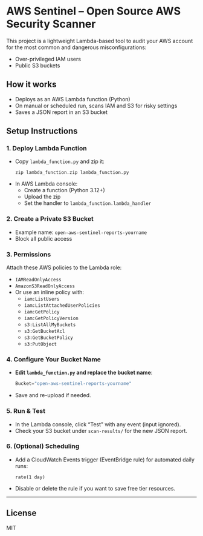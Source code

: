 # AWS Sentinel – Open Source AWS Security Scanner

This project is a lightweight Lambda-based tool to audit your AWS account for the most common and dangerous misconfigurations:
- Over-privileged IAM users
- Public S3 buckets

## How it works

- Deploys as an AWS Lambda function (Python)
- On manual or scheduled run, scans IAM and S3 for risky settings
- Saves a JSON report in an S3 bucket

## Setup Instructions

### 1. Deploy Lambda Function

- Copy `lambda_function.py` and zip it:
    ```
    zip lambda_function.zip lambda_function.py
    ```
- In AWS Lambda console:
    - Create a function (Python 3.12+)
    - Upload the zip
    - Set the handler to `lambda_function.lambda_handler`

### 2. Create a Private S3 Bucket

- Example name: `open-aws-sentinel-reports-yourname`
- Block all public access

### 3. Permissions

Attach these AWS policies to the Lambda role:
- `IAMReadOnlyAccess`
- `AmazonS3ReadOnlyAccess`
- Or use an inline policy with:
    - `iam:ListUsers`
    - `iam:ListAttachedUserPolicies`
    - `iam:GetPolicy`
    - `iam:GetPolicyVersion`
    - `s3:ListAllMyBuckets`
    - `s3:GetBucketAcl`
    - `s3:GetBucketPolicy`
    - `s3:PutObject`

### 4. Configure Your Bucket Name

- **Edit `lambda_function.py` and replace the bucket name**:
    ```python
    Bucket="open-aws-sentinel-reports-yourname"
    ```
- Save and re-upload if needed.

### 5. Run & Test

- In the Lambda console, click “Test” with any event (input ignored).
- Check your S3 bucket under `scan-results/` for the new JSON report.

### 6. (Optional) Scheduling

- Add a CloudWatch Events trigger (EventBridge rule) for automated daily runs:
    ```
    rate(1 day)
    ```
- Disable or delete the rule if you want to save free tier resources.


---

## License

MIT
